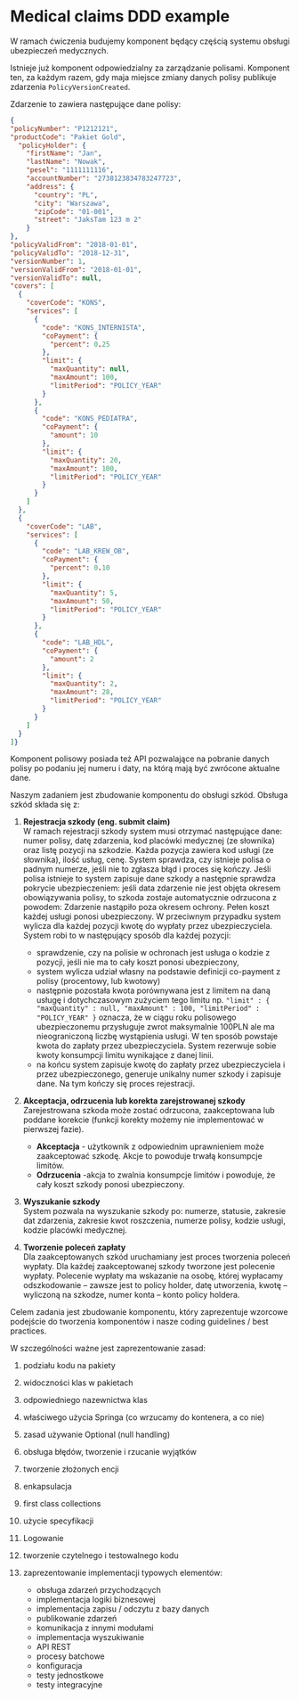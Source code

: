 # Medical claims DDD example

W ramach ćwiczenia budujemy komponent będący częścią systemu obsługi ubezpieczeń medycznych. 

Istnieje już komponent odpowiedzialny za zarządzanie polisami. Komponent ten, za każdym razem, gdy maja miejsce zmiany danych polisy publikuje zdarzenia ```PolicyVersionCreated```.

Zdarzenie to zawiera następujące dane polisy:

```json
{
"policyNumber": "P1212121",
"productCode": "Pakiet Gold",
  "policyHolder": {
    "firstName": "Jan",
    "lastName": "Nowak",
    "pesel": "1111111116",
    "accountNumber": "2738123834783247723",
    "address": {
      "country": "PL",
      "city": "Warszawa",
      "zipCode": "01-001",
      "street": "JaksTam 123 m 2"
    }
},
"policyValidFrom": "2018-01-01",
"policyValidTo": "2018-12-31",
"versionNumber": 1,
"versionValidFrom": "2018-01-01",
"versionValidTo": null,
"covers": [
  {
    "coverCode": "KONS",
    "services": [
      {
        "code": "KONS_INTERNISTA",
        "coPayment": {
          "percent": 0.25
        },
        "limit": {
          "maxQuantity": null,
          "maxAmount": 100,
          "limitPeriod": "POLICY_YEAR"
        }
      },
      {
        "code": "KONS_PEDIATRA",
        "coPayment": {
          "amount": 10
        },
        "limit": {
          "maxQuantity": 20,
          "maxAmount": 100,
          "limitPeriod": "POLICY_YEAR"
        }
      }
    ]
  },
  {
    "coverCode": "LAB",
    "services": [
      {
        "code": "LAB_KREW_OB",
        "coPayment": {
          "percent": 0.10
        },
        "limit": {
          "maxQuantity": 5,
          "maxAmount": 50,
          "limitPeriod": "POLICY_YEAR"
        }
      },
      {
        "code": "LAB_HDL",
        "coPayment": {
          "amount": 2
        },
        "limit": {
          "maxQuantity": 2,
          "maxAmount": 28,
          "limitPeriod": "POLICY_YEAR"
        }
      }
    ]
  }
]}
```

Komponent polisowy posiada też API pozwalające na pobranie danych polisy po podaniu jej numeru i daty, na którą mają być zwrócone aktualne dane.

Naszym zadaniem jest zbudowanie komponentu do obsługi szkód.
Obsługa szkód składa się z:

1. **Rejestracja szkody (eng. submit claim)** \
W ramach rejestracji szkody system musi otrzymać następujące dane: numer polisy, datę zdarzenia, kod placówki medycznej (ze słownika) oraz listę pozycji na szkodzie. Każda pozycja zawiera kod usługi (ze słownika), ilość usług, cenę. System sprawdza, czy istnieje polisa o padnym numerze, jeśli nie to zgłasza błąd i proces się kończy.
Jeśli polisa istnieje to system zapisuje dane szkody a następnie sprawdza pokrycie ubezpieczeniem: jeśli data zdarzenie nie jest objęta okresem obowiązywania polisy, to szkoda zostaje automatycznie odrzucona z powodem: Zdarzenie nastąpiło poza okresem ochrony. Pełen koszt każdej usługi ponosi ubezpieczony. W przeciwnym przypadku system wylicza dla każdej pozycji kwotę do wypłaty przez ubezpieczyciela. System robi to w następujący sposób dla każdej pozycji:

    - sprawdzenie, czy na polisie w ochronach jest usługa o kodzie z pozycji, jeśli nie ma to cały koszt ponosi ubezpieczony,
    - system wylicza udział własny na podstawie definicji co-payment z polisy (procentowy, lub kwotowy)
    - następnie pozostała kwota porównywana jest z limitem na daną usługę i dotychczasowym zużyciem tego limitu np. ```"limit" : { "maxQuantity" : null, "maxAmount" : 100, "limitPeriod" : "POLICY_YEAR" }``` oznacza, że w ciągu roku polisowego ubezpieczonemu przysługuje zwrot maksymalnie 100PLN ale ma nieograniczoną liczbę wystąpienia usługi. W ten sposób powstaje kwota do zapłaty przez ubezpieczyciela. System rezerwuje sobie kwoty konsumpcji limitu wynikające z danej linii.
    - na końcu system zapisuje kwotę do zapłaty przez ubezpieczyciela i przez ubezpieczonego, generuje unikalny numer szkody i zapisuje dane. Na tym kończy się proces rejestracji.

2. **Akceptacja, odrzucenia lub korekta zarejstrowanej szkody** \
Zarejestrowana szkoda może zostać odrzucona, zaakceptowana lub poddane korekcie (funkcji korekty możemy nie implementować w pierwszej fazie).

    - **Akceptacja** - użytkownik z odpowiednim uprawnieniem może zaakceptować szkodę. Akcje to powoduje trwałą konsumpcje limitów.
    - **Odrzucenia** -akcja to zwalnia konsumpcje limitów i powoduje, że cały koszt szkody ponosi ubezpieczony.

3. **Wyszukanie szkody** \
System pozwala na wyszukanie szkody po: numerze, statusie, zakresie dat zdarzenia, zakresie kwot roszczenia, numerze polisy, kodzie usługi, kodzie placówki medycznej.

4. **Tworzenie poleceń zapłaty** \
Dla zaakceptowanych szkód uruchamiany jest proces tworzenia poleceń wypłaty. Dla każdej zaakceptowanej szkody tworzone jest polecenie wypłaty. Polecenie wypłaty ma wskazanie na osobę, której wypłacamy odszkodowanie – zawsze jest to policy holder, datę utworzenia, kwotę – wyliczoną na szkodze, numer konta – konto policy holdera.

Celem zadania jest zbudowanie komponentu, który zaprezentuje wzorcowe podejście do tworzenia komponentów  i nasze coding guidelines / best practices.

W szczególności ważne jest zaprezentowanie zasad:
1) podziału kodu na pakiety
2) widoczności klas w pakietach
3) odpowiedniego nazewnictwa klas
4) właściwego użycia Springa (co wrzucamy do kontenera, a co nie)
5) zasad używanie Optional (null handling)
6) obsługa błędów, tworzenie i rzucanie wyjątków
7) tworzenie złożonych encji
8) enkapsulacja
9) first class collections
10) użycie specyfikacji
11) Logowanie
12) tworzenie czytelnego i testowalnego kodu
13) zaprezentowanie implementacji typowych elementów:

    - obsługa zdarzeń przychodzących
    - implementacja logiki biznesowej
    - implementacja zapisu / odczytu z bazy danych
    - publikowanie zdarzeń
    - komunikacja z innymi modułami
    - implementacja wyszukiwanie
    - API REST
    - procesy batchowe
    - konfiguracja
    - testy jednostkowe
    - testy integracyjne